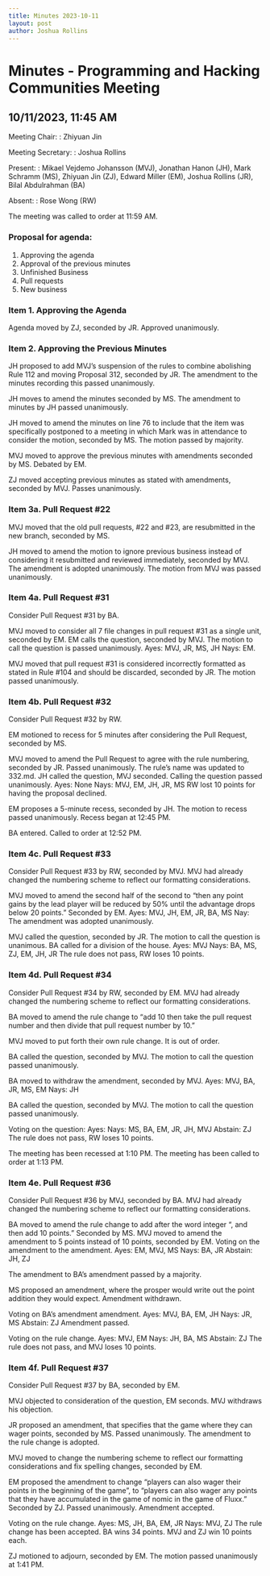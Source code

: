 ```yaml
---
title: Minutes 2023-10-11
layout: post
author: Joshua Rollins
---
```


# Minutes - Programming and Hacking Communities Meeting

## 10/11/2023, 11:45 AM

Meeting Chair:
: Zhiyuan Jin

Meeting Secretary:
: Joshua Rollins

Present: 
: Mikael Vejdemo Johansson (MVJ), Jonathan Hanon (JH), Mark Schramm (MS), Zhiyuan Jin (ZJ), Edward Miller (EM), Joshua Rollins (JR), Bilal Abdulrahman (BA)

Absent:
: Rose Wong (RW)

The meeting was called to order at 11:59 AM.

### Proposal for agenda:

1. Approving the agenda
2. Approval of the previous minutes
3. Unfinished Business
4. Pull requests
5. New business

### Item 1. Approving the Agenda
Agenda moved by ZJ, seconded by JR.
Approved unanimously.

### Item 2. Approving the Previous Minutes
JH proposed to add MVJ’s suspension of the rules to combine abolishing Rule 112 and moving Proposal 312, seconded by JR.
The amendment to the minutes recording this passed unanimously.

JH moves to amend the minutes seconded by MS.
The amendment to minutes by JH passed unanimously. 

JH moved to amend the minutes on line 76 to include that the item was specifically postponed to a meeting in which Mark was in attendance to consider the motion, seconded by MS.
The motion passed by majority.

MVJ moved to approve the previous minutes with amendments seconded by MS.
Debated by EM.

ZJ moved accepting previous minutes as stated with amendments, seconded by MVJ.
Passes unanimously.


### Item 3a. Pull Request #22 
MVJ moved that the old pull requests, #22 and #23, are resubmitted in the new branch, seconded by MS.

JH moved to amend the motion to ignore previous business instead of considering it resubmitted and reviewed immediately, seconded by MVJ.
The amendment is adopted unanimously.
The motion from MVJ was passed unanimously.


### Item 4a. Pull Request #31
Consider Pull Request #31 by BA.

MVJ moved to consider all 7 file changes in pull request #31 as a single unit, seconded by EM.
EM calls the question, seconded by MVJ.
The motion to call the question is passed unanimously.
Ayes: MVJ, JR, MS, JH
Nays: EM.

MVJ moved that pull request #31 is considered incorrectly formatted as stated in Rule #104 and should be discarded, seconded by JR.
The motion passed unanimously.


### Item 4b. Pull Request #32
Consider Pull Request #32 by RW.

EM motioned to recess for 5 minutes after considering the Pull Request, seconded by MS. 

MVJ moved to amend the Pull Request to agree with the rule numbering, seconded by JR.
Passed unanimously. The rule’s name was updated to 332.md.
JH called the question, MVJ seconded.
Calling the question passed unanimously.
Ayes: None
Nays:  MVJ, EM, JH, JR, MS
RW lost 10 points for having the proposal declined.


EM proposes a 5-minute recess, seconded by JH.
The motion to recess passed unanimously.
Recess began at 12:45 PM.

BA entered.
Called to order at 12:52 PM.


### Item 4c. Pull Request #33
Consider Pull Request #33 by RW, seconded by MVJ.
MVJ had already changed the numbering scheme to reflect our formatting considerations.

MVJ moved to amend the second half of the second to “then any point gains by the lead player will be reduced by 50% until the advantage drops below 20 points.” Seconded by EM.
Ayes: MVJ, JH, EM, JR, BA, MS 
Nay: 
The amendment was adopted unanimously.

MVJ called the question, seconded by JR.
The motion to call the question is unanimous.
BA called for a division of the house.
Ayes: MVJ
Nays: BA, MS, ZJ, EM, JH, JR
The rule does not pass, RW loses 10 points.


### Item 4d. Pull Request #34
Consider Pull Request #34 by RW, seconded by EM.
MVJ had already changed the numbering scheme to reflect our formatting considerations.

BA moved to amend the rule change to “add 10 then take the pull request number and then divide that pull request number by 10.”

MVJ moved to put forth their own rule change. It is out of order.

BA called the question, seconded by MVJ.
The motion to call the question passed unanimously.

BA moved to withdraw the amendment, seconded by MVJ.
Ayes: MVJ, BA, JR, MS, EM
Nays: JH

BA called the question, seconded by MVJ.
The motion to call the question passed unanimously.

Voting on the question:
Ayes: 
Nays: MS, BA, EM, JR, JH, MVJ
Abstain: ZJ
The rule does not pass, RW loses 10 points.

The meeting has been recessed at 1:10 PM.
The meeting has been called to order at 1:13 PM.


### Item 4e. Pull Request #36
Consider Pull Request #36 by MVJ, seconded by BA.
MVJ had already changed the numbering scheme to reflect our formatting considerations.

BA moved to amend the rule change to add after the word integer “, and then add 10 points.” Seconded by MS.
MVJ moved to amend the amendment to 5 points instead of 10 points, seconded by EM.
Voting on the amendment to the amendment.
Ayes: EM, MVJ, MS
Nays: BA, JR
Abstain: JH, ZJ

The amendment to BA’s amendment passed by a majority.

MS proposed an amendment, where the prosper would write out the point addition they would expect. Amendment withdrawn.

Voting on BA’s amendment amendment.
Ayes: MVJ, BA, EM, JH
Nays: JR, MS
Abstain: ZJ
Amendment passed.

Voting on the rule change.
Ayes: MVJ, EM
Nays: JH, BA, MS
Abstain: ZJ
The rule does not pass, and MVJ loses 10 points.


### Item 4f. Pull Request #37
Consider Pull Request #37 by BA, seconded by EM.

MVJ objected to consideration of the question, EM seconds. MVJ withdraws his objection.

JR proposed an amendment, that specifies that the game where they can wager points, seconded by MS. Passed unanimously. The amendment to the rule change is adopted.

MVJ moved to change the numbering scheme to reflect our formatting considerations and fix spelling changes, seconded by EM.

EM proposed the amendment to change “players can also wager their points in the beginning of the game”, to “players can also wager any points that they have accumulated in the game of nomic in the game of Fluxx.” Seconded by ZJ.
Passed unanimously. Amendment accepted.

Voting on the rule change.
Ayes: MS, JH, BA, EM, JR
Nays: MVJ, ZJ
The rule change has been accepted. BA wins 34 points. 
MVJ and ZJ win 10 points each.

ZJ motioned to adjourn, seconded by EM.
The motion passed unanimously at 1:41 PM.





